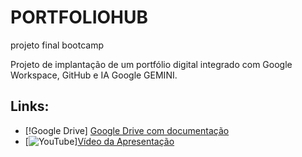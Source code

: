 # PORTFOLIOHUB
projeto final bootcamp

Projeto de implantação de um portfólio digital integrado com Google Workspace, GitHub e IA Google GEMINI.

## Links:
- [!Google Drive] [Google Drive com documentação](https://drive.google.com/drive/folders/1BpG7oMt1esWuP0EkgzsseXTHb_8jGBvS?usp=drive_link)
- [![YouTube](https://img.shields.io/badge/YouTube-FF0000?style=for-the-badge&logo=youtube&logoColor=white)][Vídeo da Apresentação](link)

